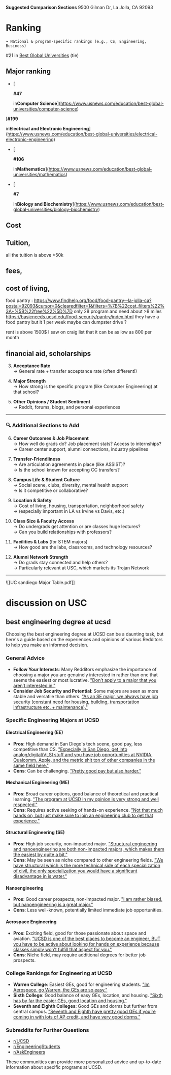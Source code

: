  **Suggested Comparison Sections**
9500 Gilman Dr, La Jolla, CA 92093
# **Ranking**  
    → National & program-specific rankings (e.g., CS, Engineering, Business)
#21 in [Best Global Universities](https://www.usnews.com/education/best-global-universities/rankings) (tie) 
## Major ranking 
- [
    
    **#47**
    
    in**Computer Science**](https://www.usnews.com/education/best-global-universities/computer-science) 


[**#199**

in**Electrical and Electronic Engineering**](https://www.usnews.com/education/best-global-universities/electrical-electronic-engineering)  

- [
    
    **#106**
    
    in**Mathematics**](https://www.usnews.com/education/best-global-universities/mathematics) 


- [
    
    **#7**
    
    in**Biology and Biochemistry**](https://www.usnews.com/education/best-global-universities/biology-biochemistry)

## **Cost**  
## Tuition,   
all the tuition  is above >50k
## fees,



## cost of living, 

food pantry : https://www.findhelp.org/food/food-pantry--la-jolla-ca?postal=92093&cursor=0&clearedfilter=1&filters=%7B%22cost_filters%22%3A+%5B%22free%22%5D%7D  only 28 program and need about >8 miles 
https://basicneeds.ucsd.edu/food-security/pantry/index.html they have a food pantry but it 1 per week 
maybe can dumpster drive ? 


rent  is above 1500$ I saw on craig list that it can be as low as 800 per month 
## financial aid,  scholarships 

3. **Acceptance Rate**  
    → General rate + transfer acceptance rate (often different!)
    
4. **Major Strength**  
    → How strong is the specific program (like Computer Engineering) at that school?
    
5. **Other Opinions / Student Sentiment**  
    → Reddit, forums, blogs, and personal experiences
    

---

### 🔍 **Additional Sections to Add**

6. **Career Outcomes & Job Placement**  
    → How well do grads do? Job placement stats? Access to internships?  
    → Career center support, alumni connections, industry pipelines
    
7. **Transfer-Friendliness**  
    → Are articulation agreements in place (like ASSIST)?  
    → Is the school known for accepting CC transfers?
    
8. **Campus Life & Student Culture**  
    → Social scene, clubs, diversity, mental health support  
    → Is it competitive or collaborative?
    
9. **Location & Safety**  
    → Cost of living, housing, transportation, neighborhood safety  
    → (especially important in LA vs Irvine vs Davis, etc.)
10. **Class Size & Faculty Access**  
    → Do undergrads get attention or are classes huge lectures?  
    → Can you build relationships with professors?
11. **Facilities & Labs** (for STEM majors)  
    → How good are the labs, classrooms, and technology resources?
12. **Alumni Network Strength**  
    → Do grads stay connected and help others?  
    → Particularly relevant at USC, which markets its Trojan Network 




---
![[UC sandiego Major Table.pdf]]




# discussion on USC 
## best engineering degree at ucsd

Choosing the best engineering degree at UCSD can be a daunting task, but here's a guide based on the experiences and opinions of various Redditors to help you make an informed decision.

### General Advice

- **Follow Your Interests**: Many Redditors emphasize the importance of choosing a major you are genuinely interested in rather than one that seems the easiest or most lucrative. ["Don’t apply to a major that you aren’t interested in."](https://www.reddit.com/r/UCSD/comments/12rf37o/comment/jgvdt9a/)
- **Consider Job Security and Potential**: Some majors are seen as more stable and versatile than others. ["As an SE major, we always have job security (constant need for housing, building, transportation infrastructure etc. + maintenance)."](https://www.reddit.com/r/UCSD/comments/1gn4s53/comment/lw7w9rs/)

### Specific Engineering Majors at UCSD

#### Electrical Engineering (EE)

- **Pros**: High demand in San Diego's tech scene, good pay, less competitive than CS. ["Especially in San Diego, get into analog/digital/VLSI stuff and you have job opportunities at NVIDIA, Qualcomm, Apple, and the metric shit ton of other companies in the same field here."](https://www.reddit.com/r/UCSD/comments/1gn4s53/comment/lw7ugn1/)
- **Cons**: Can be challenging. ["Pretty good pay but also harder."](https://www.reddit.com/r/UCSD/comments/1gn4s53/comment/lw7ugn1/)

#### Mechanical Engineering (ME)

- **Pros**: Broad career options, good balance of theoretical and practical learning. ["The program at UCSD in my opinion is very strong and well respected."](https://www.reddit.com/r/UCSD/comments/1ccnbvy/comment/l1lru2c/)
- **Cons**: Requires active seeking of hands-on experience. ["Not that much hands on, but just make sure to join an engineering club to get that experience."](https://www.reddit.com/r/UCSD/comments/1ccnbvy/comment/l17r3bw/)

#### Structural Engineering (SE)

- **Pros**: High job security, non-impacted major. ["Structural engineering and nanoengineering are both non-impacted majors, which makes them the easiest by quite a bit."](https://www.reddit.com/r/UCSD/comments/12rf37o/comment/ldqpljh/)
- **Cons**: May be seen as niche compared to other engineering fields. ["We have structural which is the more technical side of each specialization of civil, the only specialization you would have a significant disadvantage in is water."](https://www.reddit.com/r/UCSD/comments/16oryp2/comment/k1mpvjr/)

#### Nanoengineering

- **Pros**: Good career prospects, non-impacted major. ["I am rather biased, but nanoengineering is a great major."](https://www.reddit.com/r/UCSD/comments/1gn4s53/comment/lwac2nt/)
- **Cons**: Less well-known, potentially limited immediate job opportunities.

#### Aerospace Engineering

- **Pros**: Exciting field, good for those passionate about space and aviation. ["UCSD is one of the best places to become an engineer, BUT you have to be active about looking for hands on experience because classes simply won’t fulfill that aspect for you."](https://www.reddit.com/r/UCSD/comments/1ccnbvy/comment/l171pcg/)
- **Cons**: Niche field, may require additional degrees for better job prospects.

### College Rankings for Engineering at UCSD

- **Warren College**: Easiest GEs, good for engineering students. ["Im Aerospace, go Warren, the GEs are so easy."](https://www.reddit.com/r/UCSD/comments/y96hb3/comment/it4g9c7/)
- **Sixth College**: Good balance of easy GEs, location, and housing. ["Sixth has by far the easier GEs, good location and housing."](https://www.reddit.com/r/UCSD/comments/17vxice/comment/k9dytsg/)
- **Seventh and Eighth Colleges**: Good GEs and dorms but further from central campus. ["Seventh and Eighth have pretty good GEs if you’re coming in with lots of AP credit, and have very good dorms."](https://www.reddit.com/r/UCSD/comments/17vxice/comment/k9dytsg/)

### Subreddits for Further Questions

- [r/UCSD](https://www.reddit.com/r/UCSD/)
- [r/EngineeringStudents](https://www.reddit.com/r/EngineeringStudents/)
- [r/AskEngineers](https://www.reddit.com/r/AskEngineers/)

These communities can provide more personalized advice and up-to-date information about specific programs at UCSD.
